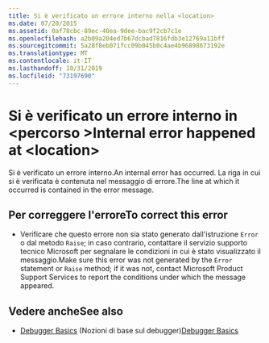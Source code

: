 ```yaml
---
title: Si è verificato un errore interno nella <location>
ms.date: 07/20/2015
ms.assetid: 0af78cbc-89ec-40ea-9dee-bac9f2cb7c1e
ms.openlocfilehash: a2b09a204ed7b67dcbad7816fdb3e12769a11bff
ms.sourcegitcommit: 5a28f8eb071fcc09b045b0c4ae4b96898673192e
ms.translationtype: MT
ms.contentlocale: it-IT
ms.lasthandoff: 10/31/2019
ms.locfileid: "73197690"
---
```

# <a name="internal-error-happened-at-location"></a><span data-ttu-id="b7f01-102">Si è verificato un errore interno in \<percorso ></span><span class="sxs-lookup"><span data-stu-id="b7f01-102">Internal error happened at \<location></span></span>
<span data-ttu-id="b7f01-103">Si è verificato un errore interno.</span><span class="sxs-lookup"><span data-stu-id="b7f01-103">An internal error has occurred.</span></span> <span data-ttu-id="b7f01-104">La riga in cui si è verificata è contenuta nel messaggio di errore.</span><span class="sxs-lookup"><span data-stu-id="b7f01-104">The line at which it occurred is contained in the error message.</span></span>  
  
## <a name="to-correct-this-error"></a><span data-ttu-id="b7f01-105">Per correggere l'errore</span><span class="sxs-lookup"><span data-stu-id="b7f01-105">To correct this error</span></span>  
  
- <span data-ttu-id="b7f01-106">Verificare che questo errore non sia stato generato dall'istruzione `Error` o dal metodo `Raise`; in caso contrario, contattare il servizio supporto tecnico Microsoft per segnalare le condizioni in cui è stato visualizzato il messaggio.</span><span class="sxs-lookup"><span data-stu-id="b7f01-106">Make sure this error was not generated by the `Error` statement or `Raise` method; if it was not, contact Microsoft Product Support Services to report the conditions under which the message appeared.</span></span>  
  
## <a name="see-also"></a><span data-ttu-id="b7f01-107">Vedere anche</span><span class="sxs-lookup"><span data-stu-id="b7f01-107">See also</span></span>

- <span data-ttu-id="b7f01-108">[Debugger Basics](/visualstudio/debugger/debugger-feature-tour) (Nozioni di base sul debugger)</span><span class="sxs-lookup"><span data-stu-id="b7f01-108">[Debugger Basics](/visualstudio/debugger/debugger-feature-tour)</span></span>
